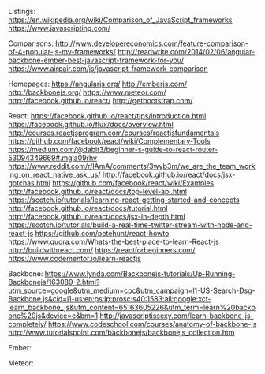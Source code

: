 


Listings:
https://en.wikipedia.org/wiki/Comparison_of_JavaScript_frameworks
https://www.javascripting.com/

Comparisons:
http://www.developereconomics.com/feature-comparison-of-4-popular-js-mv-frameworks/
http://readwrite.com/2014/02/06/angular-backbone-ember-best-javascript-framework-for-you/
https://www.airpair.com/js/javascript-framework-comparison


Homepages:
https://angularjs.org/
http://emberjs.com/
http://backbonejs.org/
https://www.meteor.com/
http://facebook.github.io/react/
http://getbootstrap.com/


React:
https://facebook.github.io/react/tips/introduction.html
https://facebook.github.io/flux/docs/overview.html
http://courses.reactjsprogram.com/courses/reactjsfundamentals
https://github.com/facebook/react/wiki/Complementary-Tools
https://medium.com/@dabit3/beginner-s-guide-to-react-router-53094349669#.mgia09rhv
https://www.reddit.com/r/IAmA/comments/3wyb3m/we_are_the_team_working_on_react_native_ask_us/
http://facebook.github.io/react/docs/jsx-gotchas.html
https://github.com/facebook/react/wiki/Examples
http://facebook.github.io/react/docs/top-level-api.html
https://scotch.io/tutorials/learning-react-getting-started-and-concepts
http://facebook.github.io/react/docs/tutorial.html
http://facebook.github.io/react/docs/jsx-in-depth.html
https://scotch.io/tutorials/build-a-real-time-twitter-stream-with-node-and-react-js
https://github.com/petehunt/react-howto
https://www.quora.com/Whats-the-best-place-to-learn-React-js
http://buildwithreact.com/
https://reactforbeginners.com/
https://www.codementor.io/learn-reactjs






Backbone:
https://www.lynda.com/Backbonejs-tutorials/Up-Running-Backbonejs/163089-2.html?utm_source=google&utm_medium=cpc&utm_campaign=l1-US-Search-Dsg-Backbone.js&cid=l1-us:en:ps:lp:prosc:s40:1583:all:google:xct-learn_backbone_js&utm_content=65163605226&utm_term=learn%20backbone%20js&device=c&bm=1
http://javascriptissexy.com/learn-backbone-js-completely/
https://www.codeschool.com/courses/anatomy-of-backbone-js
http://www.tutorialspoint.com/backbonejs/backbonejs_collection.htm


Ember:


Meteor:

